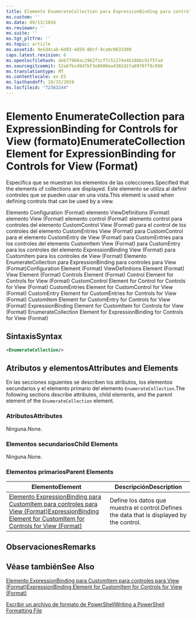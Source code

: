 ```yaml
---
title: Elemento EnumerateCollection para ExpressionBinding para controles para View (Format) | Microsoft Docs
ms.custom: ''
ms.date: 09/13/2016
ms.reviewer: ''
ms.suite: ''
ms.tgt_pltfrm: ''
ms.topic: article
ms.assetid: 9e5d4cab-6d93-4d59-80cf-9ca0c0633309
caps.latest.revision: 6
ms.openlocfilehash: deb77960ac2962f1cf7c51274e4b18bbc91f5fad
ms.sourcegitcommit: 52a67bcd9d7bf3e8600ea4302d1fa8970ff9c998
ms.translationtype: MT
ms.contentlocale: es-ES
ms.lasthandoff: 10/15/2019
ms.locfileid: "72363244"
---
```

# <a name="enumeratecollection-element-for-expressionbinding-for-controls-for-view-format"></a><span data-ttu-id="cfc3d-102">Elemento EnumerateCollection para ExpressionBinding for Controls for View (formato)</span><span class="sxs-lookup"><span data-stu-id="cfc3d-102">EnumerateCollection Element for ExpressionBinding for Controls for View (Format)</span></span>

<span data-ttu-id="cfc3d-103">Especifica que se muestran los elementos de las colecciones.</span><span class="sxs-lookup"><span data-stu-id="cfc3d-103">Specified that the elements of collections are displayed.</span></span> <span data-ttu-id="cfc3d-104">Este elemento se utiliza al definir controles que se pueden usar en una vista.</span><span class="sxs-lookup"><span data-stu-id="cfc3d-104">This element is used when defining controls that can be used by a view.</span></span>

<span data-ttu-id="cfc3d-105">Elemento Configuration (Format) elemento ViewDefinitions (Format) elemento View (Format) elemento control (Format) elemento control para controles del elemento CustomControl View (Format) para el control de los controles del elemento CustomEntries View (Format) para CustomControl para el elemento CustomEntry de View (Format) para CustomEntries para los controles del elemento CustomItem View (Format) para CustomEntry para los controles del elemento ExpressionBinding View (Format) para CustomItem para los controles de View (Format) Elemento EnumerateCollection para ExpressionBinding para controles para View (Format)</span><span class="sxs-lookup"><span data-stu-id="cfc3d-105">Configuration Element (Format) ViewDefinitions Element (Format) View Element (Format) Controls Element (Format) Control Element for Controls for View (Format) CustomControl Element for Control for Controls for View (Format) CustomEntries Element for CustomControl for View (Format) CustomEntry Element for CustomEntries for Controls for View (Format) CustomItem Element for CustomEntry for Controls for View (Format) ExpressionBinding Element for CustomItem for Controls for View (Format) EnumerateCollection Element for ExpressionBinding for Controls for View (Format)</span></span>

## <a name="syntax"></a><span data-ttu-id="cfc3d-106">Sintaxis</span><span class="sxs-lookup"><span data-stu-id="cfc3d-106">Syntax</span></span>

```xml
<EnumerateCollection/>
```

## <a name="attributes-and-elements"></a><span data-ttu-id="cfc3d-107">Atributos y elementos</span><span class="sxs-lookup"><span data-stu-id="cfc3d-107">Attributes and Elements</span></span>

<span data-ttu-id="cfc3d-108">En las secciones siguientes se describen los atributos, los elementos secundarios y el elemento primario del elemento `EnumerateCollection`.</span><span class="sxs-lookup"><span data-stu-id="cfc3d-108">The following sections describe attributes, child elements, and the parent element of the `EnumerateCollection` element.</span></span>

### <a name="attributes"></a><span data-ttu-id="cfc3d-109">Atributos</span><span class="sxs-lookup"><span data-stu-id="cfc3d-109">Attributes</span></span>

<span data-ttu-id="cfc3d-110">Ninguna.</span><span class="sxs-lookup"><span data-stu-id="cfc3d-110">None.</span></span>

### <a name="child-elements"></a><span data-ttu-id="cfc3d-111">Elementos secundarios</span><span class="sxs-lookup"><span data-stu-id="cfc3d-111">Child Elements</span></span>

<span data-ttu-id="cfc3d-112">Ninguna.</span><span class="sxs-lookup"><span data-stu-id="cfc3d-112">None.</span></span>

### <a name="parent-elements"></a><span data-ttu-id="cfc3d-113">Elementos primarios</span><span class="sxs-lookup"><span data-stu-id="cfc3d-113">Parent Elements</span></span>

|<span data-ttu-id="cfc3d-114">Elemento</span><span class="sxs-lookup"><span data-stu-id="cfc3d-114">Element</span></span>|<span data-ttu-id="cfc3d-115">Descripción</span><span class="sxs-lookup"><span data-stu-id="cfc3d-115">Description</span></span>|
|-------------|-----------------|
|[<span data-ttu-id="cfc3d-116">Elemento ExpressionBinding para CustomItem para controles para View (Format)</span><span class="sxs-lookup"><span data-stu-id="cfc3d-116">ExpressionBinding Element for CustomItem for Controls for View (Format)</span></span>](./expressionbinding-element-for-customitem-for-controls-for-view-format.md)|<span data-ttu-id="cfc3d-117">Define los datos que muestra el control.</span><span class="sxs-lookup"><span data-stu-id="cfc3d-117">Defines the data that is displayed by the control.</span></span>|

## <a name="remarks"></a><span data-ttu-id="cfc3d-118">Observaciones</span><span class="sxs-lookup"><span data-stu-id="cfc3d-118">Remarks</span></span>

## <a name="see-also"></a><span data-ttu-id="cfc3d-119">Véase también</span><span class="sxs-lookup"><span data-stu-id="cfc3d-119">See Also</span></span>

[<span data-ttu-id="cfc3d-120">Elemento ExpressionBinding para CustomItem para controles para View (Format)</span><span class="sxs-lookup"><span data-stu-id="cfc3d-120">ExpressionBinding Element for CustomItem for Controls for View (Format)</span></span>](./expressionbinding-element-for-customitem-for-controls-for-view-format.md)

[<span data-ttu-id="cfc3d-121">Escribir un archivo de formato de PowerShell</span><span class="sxs-lookup"><span data-stu-id="cfc3d-121">Writing a PowerShell Formatting File</span></span>](./writing-a-powershell-formatting-file.md)
